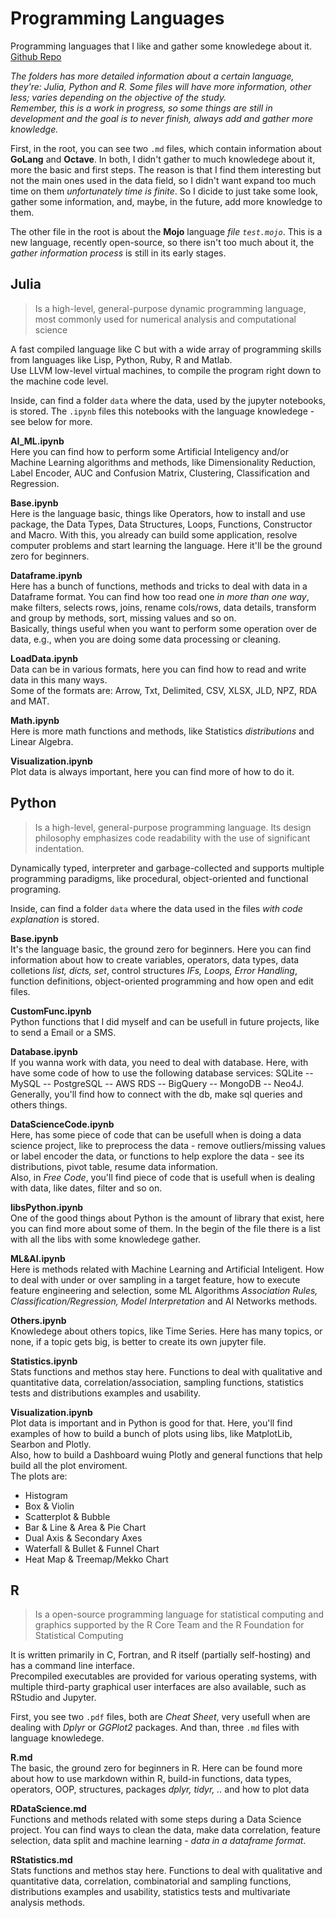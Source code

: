 # Programming Languages
Programming languages that I like and gather some knowledege about it. 
[Github Repo](https://github.com/salomaoalves/Languages)

*The folders has more detailed information about a certain language, they're: Julia, Python and R.*
*Some files will have more information, other less; varies depending on the objective of the study.*\
*Remember, this is a work in progress, so some things are still in development and the goal is to never finish, always add and gather more knowledge.*

First, in the root, you can see two `.md` files, which contain information about **GoLang** and **Octave**. In both, I didn't gather to much knowledege about it, more the basic and first steps. The reason is that I find them interesting but not the main ones used in the data field, so I didn't want expand too much time on them *unfortunately time is finite*. So I dicide to just take some look, gather some information, and, maybe, in the future, add more knowledge to them.

The other file in the root is about the **Mojo** language *file `test.mojo`*. This is a new language, recently open-source, so there isn't too much about it, the *gather information process* is still in its early stages.


## Julia
 > Is a high-level, general-purpose dynamic programming language, most commonly used for numerical analysis and computational science

A fast compiled language like C but with a wide array of programming skills from languages like Lisp, Python, Ruby, R and Matlab.\
Use LLVM low-level virtual machines, to compile the program right down to the machine code level.

Inside, can find a folder `data` where the data, used by the jupyter notebooks, is stored. The `.ipynb` files this notebooks with the language knowledege - see below for more.

**AI_ML.ipynb**\
Here you can find how to perform some Artificial Inteligency and/or Machine Learning algorithms and methods, like Dimensionality Reduction, Label Encoder, AUC and Confusion Matrix, Clustering, Classification and Regression.

**Base.ipynb**\
Here is the language basic, things like Operators, how to install and use package, the Data Types, Data Structures, Loops, Functions, Constructor and Macro. With this, you already can build some application, resolve computer problems and start learning the language. Here it'll be the ground zero for beginners.

**Dataframe.ipynb**\
Here has a bunch of functions, methods and tricks to deal with data in a Dataframe format. You can find how too read one *in more than one way*, make filters, selects rows, joins, rename cols/rows, data details, transform and group by methods, sort, missing values and so on.\
Basically, things useful when you want to perform some operation over de data, e.g., when you are doing some data processing or cleaning.

**LoadData.ipynb**\
Data can be in various formats, here you can find how to read and write data in this many ways.\
Some of the formats are: Arrow, Txt, Delimited, CSV, XLSX, JLD, NPZ, RDA and MAT.

**Math.ipynb**\
Here is more math functions and methods, like Statistics *distributions* and Linear Algebra.

**Visualization.ipynb**\
Plot data is always important, here you can find more of how to do it.


## Python
 > Is a high-level, general-purpose programming language. Its design philosophy emphasizes code readability with the use of significant indentation.

Dynamically typed, interpreter and garbage-collected and supports multiple programming paradigms, like procedural, object-oriented and functional programing.

Inside, can find a folder `data` where the data used in the files *with code explanation* is stored. 

**Base.ipynb**\
It's the language basic, the ground zero for beginners. Here you can find information about how to create variables, operators, data types, data colletions *list, dicts, set*, control structures *IFs, Loops, Error Handling*, function definitions, object-oriented programming and how open and edit files.

**CustomFunc.ipynb**\
Python functions that I did myself and can be usefull in future projects, like to send a Email or a SMS.

**Database.ipynb**\
If you wanna work with data, you need to deal with database. Here, with have some code of how to use the following database services: SQLite -- MySQL -- PostgreSQL -- AWS RDS -- BigQuery -- MongoDB -- Neo4J.\
Generally, you'll find how to connect with the db, make sql queries and others things.

**DataScienceCode.ipynb**\
Here, has some piece of code that can be usefull when is doing a data science project, like to preprocess the data - remove outliers/missing values or label encoder the data, or functions to help explore the data - see its distributions, pivot table, resume data information.\
Also, in *Free Code*, you'll find piece of code that is usefull when is dealing with data, like dates, filter and so on.

**libsPython.ipynb**\
One of the good things about Python is the amount of library that exist, here you can find more about some of them. In the begin of the file there is a list with all the libs with some knowledege gather.

**ML&AI.ipynb**\
Here is methods related with Machine Learning and Artificial Inteligent. How to deal with under or over sampling in a target feature, how to execute feature engineering and selection, some ML Algorithms *Association Rules, Classification/Regression, Model Interpretation* and AI Networks methods.

**Others.ipynb**\
Knowledege about others topics, like Time Series. Here has many topics, or none, if a topic gets big, is better to create its own jupyter file.

**Statistics.ipynb**\
Stats functions and methos stay here. Functions to deal with qualitative and quantitative data, correlation/association, sampling functions, statistics tests and distributions examples and usability. 

**Visualization.ipynb**\
Plot data is important and in Python is good for that. Here, you'll find examples of how to build a bunch of plots using libs, like MatplotLib, Searbon and Plotly.\
Also, how to build a Dashboard wuing Plotly and general functions that help build all the plot enviroment.\
The plots are:
 - Histogram
 - Box & Violin
 - Scatterplot & Bubble
 - Bar & Line & Area & Pie Chart
 - Dual Axis & Secondary Axes
 - Waterfall & Bullet & Funnel Chart
 - Heat Map & Treemap/Mekko Chart



## R
 > Is a open-source programming language for statistical computing and graphics supported by the R Core Team and the R Foundation for Statistical Computing

It is written primarily in C, Fortran, and R itself (partially self-hosting) and has a command line interface.\
Precompiled executables are provided for various operating systems, with multiple third-party graphical user interfaces are also available, such as RStudio and Jupyter.

First, you see two `.pdf` files, both are *Cheat Sheet*, very usefull when are dealing with *Dplyr* or *GGPlot2* packages. And than, three `.md` files with language knowledege.

**R.md**\
The basic, the ground zero for beginners in R. Here can be found more about how to use markdown within R, build-in functions, data types, operators, OOP, structures, packages *dplyr, tidyr, ..* and how to plot data

**RDataScience.md**\
Functions and methods related with some steps during a Data Science project. You can find ways to clean the data, make data correlation, feature selection, data split and machine learning *- data in a dataframe format*.

**RStatistics.md**\
Stats functions and methos stay here. Functions to deal with qualitative and quantitative data, correlation, combinatorial and sampling functions, distributions examples and usability, statistics tests and multivariate analysis methods. 